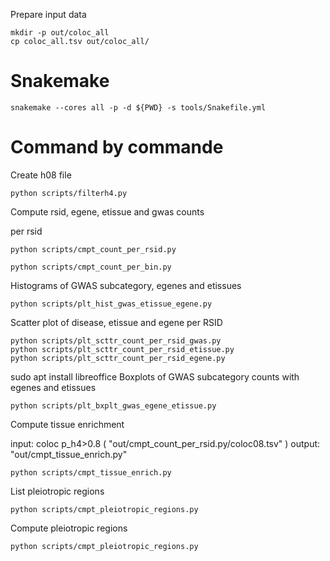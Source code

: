Prepare input data

~~~
mkdir -p out/coloc_all
cp coloc_all.tsv out/coloc_all/
~~~

# Snakemake

~~~
snakemake --cores all -p -d ${PWD} -s tools/Snakefile.yml
~~~

# Command by commande 

Create h08 file

~~~
python scripts/filterh4.py
~~~

Compute rsid, egene, etissue and gwas counts

per rsid

~~~
python scripts/cmpt_count_per_rsid.py  
~~~

~~~
python scripts/cmpt_count_per_bin.py
~~~

Histograms of GWAS subcategory, egenes and etissues

~~~
python scripts/plt_hist_gwas_etissue_egene.py
~~~

Scatter plot of disease, etissue and egene per RSID

~~~
python scripts/plt_scttr_count_per_rsid_gwas.py
python scripts/plt_scttr_count_per_rsid_etissue.py
python scripts/plt_scttr_count_per_rsid_egene.py
~~~
sudo apt install libreoffice
Boxplots of GWAS subcategory counts with egenes and etissues

~~~
python scripts/plt_bxplt_gwas_egene_etissue.py
~~~

Compute tissue enrichment

input: coloc p_h4>0.8 ( "out/cmpt_count_per_rsid.py/coloc08.tsv" ) 
output: "out/cmpt_tissue_enrich.py"

~~~
python scripts/cmpt_tissue_enrich.py
~~~

List pleiotropic regions

~~~
python scripts/cmpt_pleiotropic_regions.py
~~~

Compute pleiotropic regions

~~~
python scripts/cmpt_pleiotropic_regions.py 
~~~
